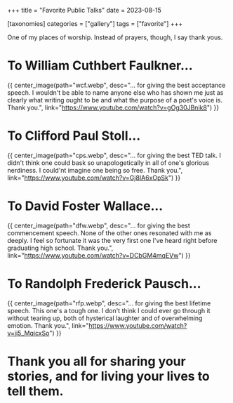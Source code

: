 +++
title = "Favorite Public Talks"
date = 2023-08-15

[taxonomies]
categories = ["gallery"]
tags = ["favorite"]
+++

One of my places of worship. Instead of prayers, though, I say thank yous.

<!-- more -->

# **To William Cuthbert Faulkner...**

{{ center_image(path="wcf.webp", desc="... for giving the best acceptance speech. I wouldn't be able to name anyone else who has shown me just as clearly what writing ought to be and what the purpose of a poet's voice is. Thank you.", link="https://www.youtube.com/watch?v=gOg30JBnik8") }}

# **To Clifford Paul Stoll...**

{{ center_image(path="cps.webp", desc="... for giving the best TED talk. I didn't think one could bask so unapologetically in all of one's glorious nerdiness. I could'nt imagine one being so free. Thank you.", link="https://www.youtube.com/watch?v=Gj8IA6xOpSk") }}

# **To David Foster Wallace...**

{{ center_image(path="dfw.webp", desc="... for giving the best commencement speech. None of the other ones resonated with me as deeply. I feel so fortunate it was the very first one I've heard right before graduating high school. Thank you.", link="https://www.youtube.com/watch?v=DCbGM4mqEVw") }}

# **To Randolph Frederick Pausch...**

{{ center_image(path="rfp.webp", desc="... for giving the best lifetime speech. This one's a tough one. I don't think I could ever go through it without tearing up, both of hysterical laughter and of overwhelming emotion. Thank you.", link="https://www.youtube.com/watch?v=ji5_MqicxSo") }}

# **Thank you all for sharing your stories, and for living your lives to tell them.**
